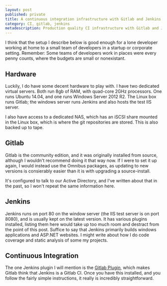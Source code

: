 ```yaml
---
layout: post
published: private
title: A continuous integration infrastructure with Gitlab and Jenkins
category: CI, gitlab, jenkins
metadescription: Production quality CI infrastructure with Gitlab and Jenkins
---
```

I think that the setup I describe below is good enough for a lone developer working at home to a small team of developers in a startup or corporate setting. Remember: Some teams of developers work in places were every penny counts, where the budgets are small or nonexistant.

## Hardware

Luckily, I do have some decent hardware to play with. I have two dedicated virtual servers. Both run 8gb of RAM, with quad-core 2GHz processors. One runs Ubuntu 14.04, and one runs Windows Server 2012 R2. The Linux box runs Gitlab; the windows server runs Jenkins and also hosts the test IIS server.

I also have access to a dedicated NAS, which has an iSCSI share mounted in the Linux box, which is where the git repositories are stored. This is also backed up to tape.

## Gitlab

Gitlab is the community edition, and it was originally installed from source, although I wouldn't recommend doing it that way now. If I were to set it up again, I would instead use the Omnibus packages, as updating to new versions is consierably easier than it is with upgrading a source-install.

It's configured to talk to our Active Directory, and I've written about that in the past, so I won't repeat the same information here.

## Jenkins

Jenkins runs on port 80 on the window server (the IIS test server is on port 8080), and is usually kept on the latest version. It has various plugins installed, listing them here would take up too much room and destract from the point of this post. Suffice to say that Jenkins primarily builds windows applications and ASP.NET websites. I might write about how I do code coverage and static analysis of some my projects.

## Continuous Integration

The one Jenkins plugin I will mention is the [Gitlab Plugin](https://wiki.jenkins-ci.org/display/JENKINS/GitLab+Plugin), which makes Gitlab think that Jenkins is a Gitlab CI. Once you have this installed, and you follow the fairly simple instructions, it really is incredibly straightforward.
